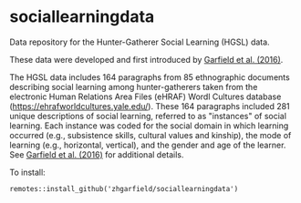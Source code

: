 # sociallearningdata
Data repository for the Hunter-Gatherer Social Learning (HGSL) data. 

These data were developed and first introduced by [Garfield et al. (2016)](https://link.springer.com/chapter/10.1007/978-4-431-55997-9_2). 

The HGSL data includes 164 paragraphs from 85 ethnographic documents describing social learning among hunter-gatherers taken from the electronic Human Relations Area Files (eHRAF) Wordl Cultures database (https://ehrafworldcultures.yale.edu/). These 164 paragraphs included 281 unique descriptions of social learning, referred to as "instances" of social learning. Each instance was coded for the social domain in which learning occurred (e.g., subsistence skills, cultural values and kinship), the mode of learning (e.g., horizontal, vertical), and the gender and age of the learner. See [Garfield et al. (2016)](https://link.springer.com/chapter/10.1007/978-4-431-55997-9_2) for additional details. 

To install:

`remotes::install_github('zhgarfield/sociallearningdata')`
